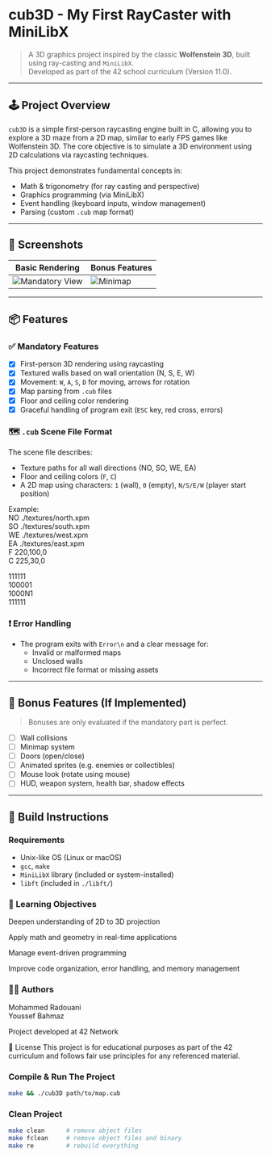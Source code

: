 # cub3D - My First RayCaster with MiniLibX

> A 3D graphics project inspired by the classic **Wolfenstein 3D**, built using ray-casting and `MiniLibX`.  
> Developed as part of the 42 school curriculum (Version 11.0).

---

## 🕹️ Project Overview

`cub3D` is a simple first-person raycasting engine built in C, allowing you to explore a 3D maze from a 2D map, similar to early FPS games like Wolfenstein 3D. The core objective is to simulate a 3D environment using 2D calculations via raycasting techniques.

This project demonstrates fundamental concepts in:
- Math & trigonometry (for ray casting and perspective)
- Graphics programming (via MiniLibX)
- Event handling (keyboard inputs, window management)
- Parsing (custom `.cub` map format)

---

## 📸 Screenshots

| Basic Rendering | Bonus Features |
|-----------------|----------------|
| ![Mandatory View](./screenshots/mandatory.png) | ![Minimap](./screenshots/minimap.png) |

---

## 📦 Features

### ✅ Mandatory Features
- [x] First-person 3D rendering using raycasting
- [x] Textured walls based on wall orientation (N, S, E, W)
- [x] Movement: `W`, `A`, `S`, `D` for moving, arrows for rotation
- [x] Map parsing from `.cub` files
- [x] Floor and ceiling color rendering
- [x] Graceful handling of program exit (`ESC` key, red cross, errors)

### 🗺️ `.cub` Scene File Format

The scene file describes:<br>
- Texture paths for all wall directions (NO, SO, WE, EA)<br>
- Floor and ceiling colors (`F`, `C`)<br>
- A 2D map using characters: `1` (wall), `0` (empty), `N/S/E/W` (player start position)<br>

Example:<br>
NO ./textures/north.xpm<br>
SO ./textures/south.xpm<br>
WE ./textures/west.xpm<br>
EA ./textures/east.xpm<br>
F 220,100,0<br>
C 225,30,0<br>

111111<br>
100001<br>
1000N1<br>
111111<br>

### ❗ Error Handling
- The program exits with `Error\n` and a clear message for:
  - Invalid or malformed maps
  - Unclosed walls
  - Incorrect file format or missing assets

---

## 🚀 Bonus Features (If Implemented)

> Bonuses are only evaluated if the mandatory part is perfect.<br>

- [ ] Wall collisions
- [ ] Minimap system
- [ ] Doors (open/close)
- [ ] Animated sprites (e.g. enemies or collectibles)
- [ ] Mouse look (rotate using mouse)
- [ ] HUD, weapon system, health bar, shadow effects

---

## 🔧 Build Instructions

### Requirements
- Unix-like OS (Linux or macOS)
- `gcc`, `make`
- `MiniLibX` library (included or system-installed)
- `libft` (included in `./libft/`)

### 🧠 Learning Objectives
Deepen understanding of 2D to 3D projection<br>

Apply math and geometry in real-time applications<br>

Manage event-driven programming<br>

Improve code organization, error handling, and memory management<br>

### 👨‍💻 Authors
Mohammed Radouani<br>
Youssef Bahmaz<br>


Project developed at 42 Network<br>

📄 License
This project is for educational purposes as part of the 42 curriculum and follows fair use principles for any referenced material.

### Compile & Run The Project

```bash
make && ./cub3D path/to/map.cub
```
### Clean Project
```bash
make clean      # remove object files
make fclean     # remove object files and binary
make re         # rebuild everything

